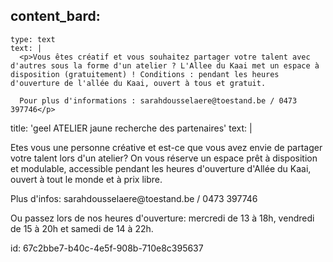 content_bard:
  -
    type: text
    text: |
      <p>Vous êtes créatif et vous souhaitez partager votre talent avec d'autres sous la forme d'un atelier ? L'Allee du Kaai met un espace à disposition (gratuitement) ! Conditions : pendant les heures d'ouverture de l'allée du Kaai, ouvert à tous et gratuit.
      
      Pour plus d'informations : sarahdousselaere@toestand.be / 0473 397746</p>
      
title: '​geel ATELIER jaune recherche des partenaires'
text: |
  <p>Etes vous une personne créative et est-ce que vous avez envie de partager votre talent lors d'un atelier? On vous réserve un espace prêt à disposition et modulable, accessible pendant les heures d'ouverture d'Allée du Kaai, ouvert à tout le monde et à prix libre.<br>
  </p>
  <p>Plus d'infos: sarahdousselaere@toestand.be / 0473 397746
  </p>
  <p>Ou passez lors de nos heures d'ouverture: mercredi de 13 à 18h, vendredi de 15 à 20h et samedi de 14 à 22h.
  </p>
  
id: 67c2bbe7-b40c-4e5f-908b-710e8c395637
